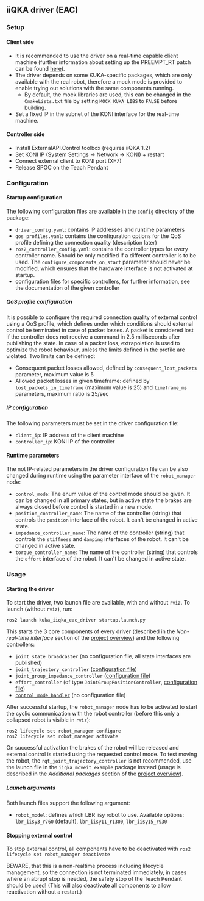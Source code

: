 ## iiQKA driver (EAC)

### Setup

#### Client side
- It is recommended to use the driver on a real-time capable client machine (further information about setting up the PREEMPT_RT patch can be found [here](https://github.com/kroshu/kuka_drivers/wiki/Realtime)).
- The driver depends on some KUKA-specific packages, which are only available with the real robot, therefore a mock mode is provided to enable trying out solutions with the same components running.
  - By default, the mock libraries are used, this can be changed in the `CmakeLists.txt` file by setting `MOCK_KUKA_LIBS` to `FALSE` before building.
- Set a fixed IP in the subnet of the KONI interface for the real-time machine.

#### Controller side

- Install ExternalAPI.Control toolbox (requires iiQKA 1.2)
- Set KONI IP (System Settings -> Network -> KONI) + restart
- Connect external client to KONI port (XF7)
- Release SPOC on the Teach Pendant

### Configuration

#### Startup configuration

The following configuration files are available in the `config` directory of the package:
- `driver_config.yaml`: contains IP addresses and runtime parameters
- `qos_profiles.yaml`: contains the configuration options for the QoS profile defining the connection quality (description later)
- `ros2_controller_config.yaml`: contains the controller types for every controller name. Should be only modified if a different controller is to be used. The `configure_components_on_start` parameter should never be modified, which ensures that the hardware interface is not activated at startup.
- configuration files for specific controllers, for further information, see the documentation of the given controller

##### QoS profile configuration
It is possible to configure the required connection quality of external control using a QoS profile, which defines under which conditions should external control be terminated in case of packet losses. A packet is considered lost if the controller does not receive a command in 2.5 milliseconds after publishing the state. In case of a packet loss, extrapolation is used to optimize the robot behaviour, unless the limits defined in the profile are violated. Two limits can be defined:
- Consequent packet losses allowed, defined by `consequent_lost_packets` parameter, maximum value is 5
- Allowed packet losses in given timeframe: defined by `lost_packets_in_timeframe` (maximum value is 25) and `timeframe_ms` parameters, maximum ratio is 25/sec

##### IP configuration
The following parameters must be set in the driver configuration file:
- `client_ip`: IP address of the client machine
- `controller_ip`: KONI IP of the controller

#### Runtime parameters
The not IP-related parameters in the driver configuration file can be also changed during runtime using the parameter interface of the `robot_manager` node:
- `control_mode`: The enum value of the control mode should be given. It can be changed in all primary states, but in active state the brakes are always closed before control is started in a new mode.
- `position_controller_name`: The name of the controller (string) that controls the `position` interface of the robot. It can't be changed in active state.
- `impedance_controller_name`: The name of the controller (string) that controls the `stiffness` and `damping` interfaces of the robot. It can't be changed in active state.
- `torque_controller_name`: The name of the controller (string) that controls the `effort` interface of the robot. It can't be changed in active state.

### Usage

#### Starting the driver

To start the driver, two launch file are available, with and without `rviz`. To launch (without `rviz`), run:

```
ros2 launch kuka_iiqka_eac_driver startup.launch.py
```

This starts the 3 core components of every driver (described in the *Non-real-time interface* section of the [project overview](Project%20overview.md)) and the following controllers:
- `joint_state_broadcaster` (no configuration file, all state interfaces are published)
- `joint_trajectory_controller` ([configuration file](../../kuka_iiqka_eac_driver/config/joint_trajectory_controller_config.yaml))
- `joint_group_impedance_controller` ([configuration file](../../kuka_iiqka_eac_driver/config/joint_impedance_controller_config.yaml))
- `effort_controller` (of type `JointGroupPositionController`, [configuration file](../../kuka_iiqka_eac_driver/config/effort_controller_config.yaml))
- [`control_mode_handler`](https://github.com/kroshu/kuka_controllers?tab=readme-ov-file#control_mode_handler) (no configuration file)

After successful startup, the `robot_manager` node has to be activated to start the cyclic communication with the robot controller (before this only a collapsed robot is visible in `rviz`):
  ```
  ros2 lifecycle set robot_manager configure
  ros2 lifecycle set robot_manager activate
  ```

On successful activation the brakes of the robot will be released and external control is started using the requested control mode. To test moving the robot, the `rqt_joint_trajectory_controller` is not recommended, use the launch file in the `iiqka_moveit_example` package instead (usage is described in the *Additional packages* section of the [project overview](Project%20overview.md)).


##### Launch arguments

Both launch files support the following argument:
- `robot_model`: defines which LBR iisy robot to use. Available options: `lbr_iisy3_r760` (default), `lbr_iisy11_r1300`, `lbr_iisy15_r930`

#### Stopping external control

To stop external control, all components have to be deactivated with `ros2 lifecycle set robot_manager deactivate`

BEWARE, that this is a non-realtime process including lifecycle management, so the connection is not terminated immediately, in cases where an abrupt stop is needed, the safety stop of the Teach Pendant should be used! (This will also deactivate all components to allow reactivation without a restart.)
